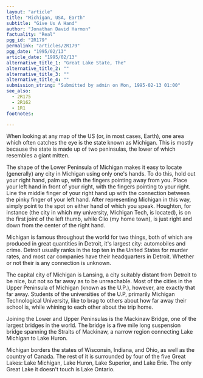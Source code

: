 ```yaml
---
layout: "article"
title: "Michigan, USA, Earth"
subtitle: "Give Us A Hand"
author: "Jonathan David Harmon"
factuality: "Real"
pgg_id: "2R179"
permalink: "articles/2R179"
pgg_date: "1995/02/13"
article_date: "1995/02/13"
alternative_title_1: "Great Lake State, The"
alternative_title_2: ""
alternative_title_3: ""
alternative_title_4: ""
submission_string: "Submitted by admin on Mon, 1995-02-13 01:00"
see_also:
  - 2R175
  - 2R162
  - 1R1
footnotes: 

---
```

<div>
<p>When looking at any map of the US (or, in most cases, Earth), one area which often catches the eye is the state known as Michigan. This is mostly because the state is made up of two peninsulas, the lower of which resembles a giant mitten.</p>
<p>The shape of the Lower Peninsula of Michigan makes it easy to locate (generally) any city in Michigan using only one's hands. To do this, hold out your right hand, palm up, with the fingers pointing away from you. Place your left hand in front of your right, with the fingers pointing to your right. Line the middle finger of your right hand up with the connection between the pinky finger of your left hand. After representing Michigan in this way, simply point to the spot on either hand of which you speak. Houghton, for instance (the city in which my university, Michigan Tech, is located), is on the first joint of the left thumb, while Clio (my home town), is just right and down from the center of the right hand.</p>
<p>Michigan is famous throughout the world for two things, both of which are produced in great quantities in Detroit, it's largest city: automobiles and crime. Detroit usually ranks in the top ten in the United States for murder rates, and most car companies have their headquarters in Detroit. Whether or not their is any connection is unknown.</p>
<p>The capital city of Michigan is Lansing, a city suitably distant from Detroit to be nice, but not so far away as to be unreachable. Most of the cities in the Upper Peninsula of Michigan (known as the U.P.), however, are exactly that far away. Students of the universities of the U.P, primarily Michigan Technological University, like to brag to others about how far away their school is, while whining to each other about the trip home.</p>
<p>Joining the Lower and Upper Peninsulas is the Mackinaw Bridge, one of the largest bridges in the world. The bridge is a five mile long suspension bridge spanning the Straits of Mackinaw, a narrow region connecting Lake Michigan to Lake Huron.</p>
<p>Michigan borders the states of Wisconsin, Indiana, and Ohio, as well as the country of Canada. The rest of it is surrounded by four of the five Great Lakes: Lake Michigan, Lake Huron, Lake Superior, and Lake Erie. The only Great Lake it doesn't touch is Lake Ontario.</p>
</div>
